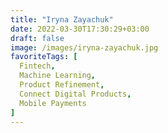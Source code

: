 ```yaml
---
title: "Iryna Zayachuk"
date: 2022-03-30T17:30:29+03:00
draft: false
image: /images/iryna-zayachuk.jpg
favoriteTags: [
  Fintech,
  Machine Learning,
  Product Refinement,
  Connect Digital Products,
  Mobile Payments
]
---
```


